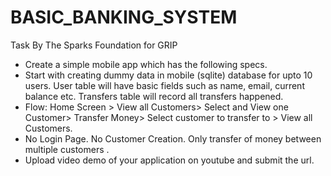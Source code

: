 # BASIC_BANKING_SYSTEM

Task By The Sparks Foundation for GRIP

- Create a simple mobile app which has the following specs.
- Start with creating dummy data in mobile (sqlite) database for upto 10 users. User table will have basic fields such as name, email, current balance etc. Transfers table will record all transfers happened.
- Flow: Home Screen > View all Customers> Select and View one Customer> Transfer Money> Select customer to transfer to > View all Customers.
- No Login Page. No Customer Creation. Only transfer of money between multiple customers .
- Upload video demo of your application on youtube and submit the url.
